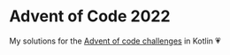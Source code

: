 # Advent of Code 2022

My solutions for the [Advent of code challenges](https://adventofcode.com/2022/) in Kotlin :heartpulse:
